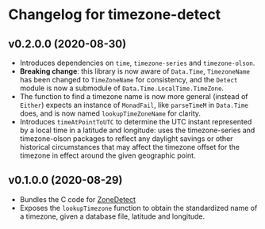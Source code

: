 # Changelog for timezone-detect

## v0.2.0.0 (2020-08-30)

* Introduces dependencies on `time`, `timezone-series` and `timezone-olson`.
* __Breaking change__: this library is now aware of `Data.Time`, `TimezoneName` has been changed
  to `TimeZoneName` for consistency, and the `Detect` module is now a submodule of `Data.Time.LocalTime.TimeZone`.
* The function to find a timezone name is now more general (instead of `Either`) expects an instance of `MonadFail`,
  like `parseTimeM` in `Data.Time` does, and is now named `lookupTimeZoneName` for clarity.
* Introduces `timeAtPointToUTC` to determine the UTC instant represented by a local time in a latitude
  and longitude: uses the timezone-series and timezone-olson packages to reflect any daylight savings
  or other historical circumstances that may affect the timezone offset for the timezone in effect
  around the given geographic point.


## v0.1.0.0 (2020-08-29)

* Bundles the C code for [ZoneDetect](https://github.com/BertoldVdb/ZoneDetect)
* Exposes the `lookupTimezone` function to obtain the standardized name of a timezone, given
  a database file, latitude and longitude.
